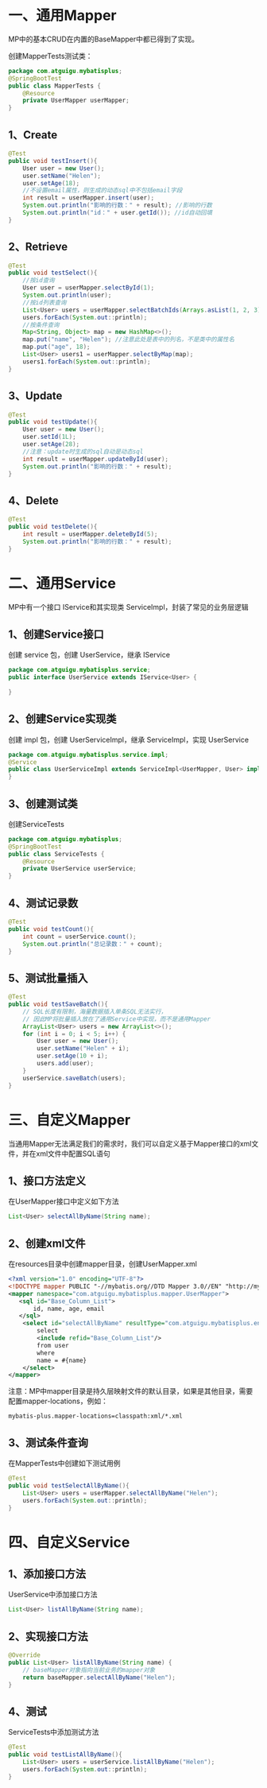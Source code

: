 

# 一、通用Mapper

MP中的基本CRUD在内置的BaseMapper中都已得到了实现。

创建MapperTests测试类： 

```java
package com.atguigu.mybatisplus;
@SpringBootTest
public class MapperTests {
    @Resource
    private UserMapper userMapper;
}
```

## 1、Create

 

```java
@Test
public void testInsert(){
    User user = new User();
    user.setName("Helen");
    user.setAge(18);
    //不设置email属性，则生成的动态sql中不包括email字段
    int result = userMapper.insert(user);
    System.out.println("影响的行数：" + result); //影响的行数
    System.out.println("id：" + user.getId()); //id自动回填
}
```

## 2、Retrieve

 

```java
@Test
public void testSelect(){
    //按id查询
    User user = userMapper.selectById(1);
    System.out.println(user);
    //按id列表查询
    List<User> users = userMapper.selectBatchIds(Arrays.asList(1, 2, 3));
    users.forEach(System.out::println);
    //按条件查询
    Map<String, Object> map = new HashMap<>();
    map.put("name", "Helen"); //注意此处是表中的列名，不是类中的属性名
    map.put("age", 18);
    List<User> users1 = userMapper.selectByMap(map);
    users1.forEach(System.out::println);
}
```

## 3、Update

 

```java
@Test
public void testUpdate(){
    User user = new User();
    user.setId(1L);
    user.setAge(28);
    //注意：update时生成的sql自动是动态sql
    int result = userMapper.updateById(user);
    System.out.println("影响的行数：" + result);
}
```

## 4、Delete

 

```java
@Test
public void testDelete(){
    int result = userMapper.deleteById(5);
    System.out.println("影响的行数：" + result);
}
```

# 二、通用Service

MP中有一个接口 IService和其实现类 ServiceImpl，封装了常见的业务层逻辑

## 1、创建Service接口

创建 service 包，创建 UserService，继承 IService 

```java
package com.atguigu.mybatisplus.service;
public interface UserService extends IService<User> {
    
}
```

## 2、创建Service实现类

创建 impl 包，创建 UserServiceImpl，继承 ServiceImpl，实现 UserService 

```java
package com.atguigu.mybatisplus.service.impl;
@Service
public class UserServiceImpl extends ServiceImpl<UserMapper, User> implements UserService {
}
```

## 3、创建测试类

创建ServiceTests 

```java
package com.atguigu.mybatisplus;
@SpringBootTest
public class ServiceTests {
    @Resource
    private UserService userService;
}
```

## 4、测试记录数

 

```java
@Test
public void testCount(){
    int count = userService.count();
    System.out.println("总记录数：" + count);
}
```

## 5、测试批量插入

 

```java
@Test
public void testSaveBatch(){
    // SQL长度有限制，海量数据插入单条SQL无法实行，
    // 因此MP将批量插入放在了通用Service中实现，而不是通用Mapper
    ArrayList<User> users = new ArrayList<>();
    for (int i = 0; i < 5; i++) {
        User user = new User();
        user.setName("Helen" + i);
        user.setAge(10 + i);
        users.add(user);
    }
    userService.saveBatch(users);
}
```

# 三、自定义Mapper

当通用Mapper无法满足我们的需求时，我们可以自定义基于Mapper接口的xml文件，并在xml文件中配置SQL语句

## 1、接口方法定义

在UserMapper接口中定义如下方法 

```java
List<User> selectAllByName(String name);
```

## 2、创建xml文件

在resources目录中创建mapper目录，创建UserMapper.xml 

```xml
<?xml version="1.0" encoding="UTF-8"?>
<!DOCTYPE mapper PUBLIC "-//mybatis.org//DTD Mapper 3.0//EN" "http://mybatis.org/dtd/mybatis-3-mapper.dtd">
<mapper namespace="com.atguigu.mybatisplus.mapper.UserMapper">
   <sql id="Base_Column_List">
       id, name, age, email
   </sql>
    <select id="selectAllByName" resultType="com.atguigu.mybatisplus.entity.User">
        select
        <include refid="Base_Column_List"/>
        from user
        where
        name = #{name}
    </select>
</mapper>
```

注意：MP中mapper目录是持久层映射文件的默认目录，如果是其他目录，需要配置mapper-locations，例如： 

```properties
mybatis-plus.mapper-locations=classpath:xml/*.xml
```

## 3、测试条件查询

在MapperTests中创建如下测试用例 

```java
@Test
public void testSelectAllByName(){
    List<User> users = userMapper.selectAllByName("Helen");
    users.forEach(System.out::println);
}
```

# 四、自定义Service

## 1、添加接口方法

UserService中添加接口方法 

```java
List<User> listAllByName(String name);
```

## 2、实现接口方法

 

```java
@Override
public List<User> listAllByName(String name) {
    // baseMapper对象指向当前业务的mapper对象
    return baseMapper.selectAllByName("Helen");
}
```

## 4、测试

ServiceTests中添加测试方法 

```java
@Test
public void testListAllByName(){
    List<User> users = userService.listAllByName("Helen");
    users.forEach(System.out::println);
}
```